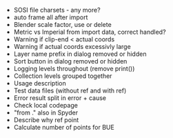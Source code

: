 - SOSI file charsets - any more?
- auto frame all after import
- Blender scale factor, use or delete
- Metric vs Imperial from import data, correct handled?
- Warning if clip-end < actual coords
- Warning if actual coords excessivly large
- Layer name prefix in dialog removed or hidden
- Sort button in dialog removed or hidden
- Logging levels throughout (remove print())
- Collection levels grouped together
- Usage description
- Test data files (without ref and with ref)
- Error result split in error + cause
- Check local codepage
- "from ." also in Spyder
- Describe why ref point
- Calculate number of points for BUE
